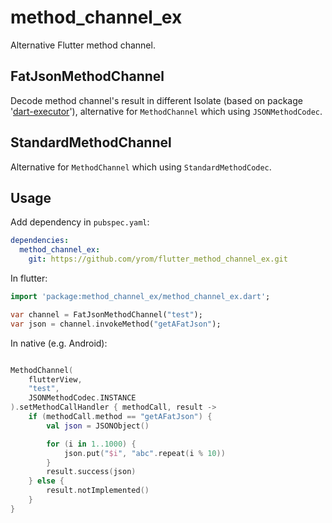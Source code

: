 # method_channel_ex
Alternative Flutter method channel.

## FatJsonMethodChannel
Decode method channel's result in different Isolate (based on package '[dart-executor](https://github.com/yrom/dart-executor)'), alternative for `MethodChannel` which using `JSONMethodCodec`.

## StandardMethodChannel
Alternative for `MethodChannel` which using `StandardMethodCodec`.

## Usage

Add dependency in `pubspec.yaml`:

```yaml
dependencies:
  method_channel_ex: 
    git: https://github.com/yrom/flutter_method_channel_ex.git
```

In flutter:
```dart
import 'package:method_channel_ex/method_channel_ex.dart';

var channel = FatJsonMethodChannel("test");
var json = channel.invokeMethod("getAFatJson");

```

In native (e.g. Android):

```kotlin

MethodChannel(
    flutterView,
    "test",
    JSONMethodCodec.INSTANCE
).setMethodCallHandler { methodCall, result ->
    if (methodCall.method == "getAFatJson") {
        val json = JSONObject()

        for (i in 1..1000) {
            json.put("$i", "abc".repeat(i % 10))
        }
        result.success(json)
    } else {
        result.notImplemented()
    }
}
```


